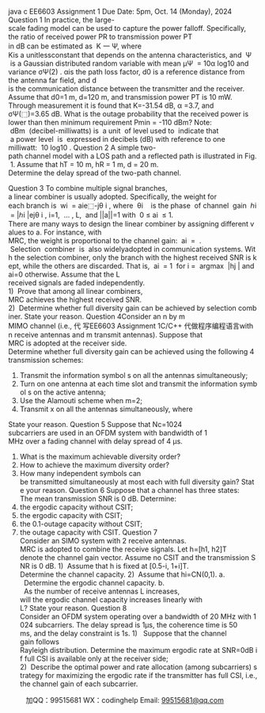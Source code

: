 java c
EE6603 Assignment 1
Due Date: 5pm, Oct. 14 (Monday), 2024
Question 1
In practice, the large-scale fading model can be used to capture the power falloff. Specifically, the ratio of received power PR to transmission power PT in dB can be estimated as  K 一 Ψ, where Kis a unitlessconstant that depends on the antenna characteristics, and  Ψ  is a Gaussian distributed random variable
with mean μΨ  = 10α log10  and variance σΨ(2) . αis the path loss factor, d0 is a reference distance from
the antenna far field, and d is the communication distance between the transmitter and the receiver.
Assume that d0=1 m, d=120 m, and transmission power PT is 10 mW. Through measurement it is found
that K=-31.54 dB, α =3.7, and σΨ(⬚)=3.65 dB. What is the outage probability that the received power is
lower than then minimum requirement Pmin = -110 dBm?
Note:  dBm  (decibel-milliwatts) is  a unit  of level used to  indicate that  a power level  is  expressed in decibels (dB) with reference to one milliwatt:  10 log10  .
Question 2
A simple two-path channel model with a LOS path and a reflected path is illustrated in Fig. 1. Assume that hT = 10 m, hR = 1 m, d = 20 m. Determine the delay spread of the two-path channel.

Question 3
To combine multiple signal branches, a linear combiner is usually adopted. Specifically, the weight for each branch is  wi  = aie⬚-jθ i , where  θi    is the phase  of channel  gain  ℎi  = |ℎi |ejθ i , i=1,  … , L,  and
||a||=1 with  0 ≤ ai  ≤ 1.
There are many ways to design the linear combiner by assigning different values to a. For instance, with
MRC, the weight is proportional to the channel gain:  ai  =  .  Selection  combiner  is  also widelyadopted in communication systems. With the selection combiner, only the branch with the highest received SNR is kept, while the others are discarded. That is,  ai  = 1  for i =  argmax  |hj | and ai=0 otherwise.
Assume that the L received signals are faded independently.
1)  Prove that among all linear combiners, MRC achieves the highest received SNR.
2)  Determine whether full diversity gain can be achieved by selection combiner. State your reason.
Question 4Consider an n by m MIMO channel (i.e., 代 写EE6603 Assignment 1C/C++
代做程序编程语言with n receive antennas and m transmit antennas). Suppose that MRC is adopted at the receiver side. Determine whether full diversity gain can be achieved using the following 4 transmission schemes:
1) Transmit the information symbol s on all the antennas simultaneously;
2) Turn on one antenna at each time slot and transmit the information symbol s on the active antenna;
3) Use the Alamouti scheme when m=2;
4) Transmit x on all the antennas simultaneously, where

State your reason.
Question 5
Suppose that Nc=1024 subcarriers are used in an OFDM system with bandwidth of 1 MHz over a fading channel with delay spread of 4 μs.
1) What is the maximum achievable diversity order?
2) How to achieve the maximum diversity order?
3) How many independent symbols can be transmitted simultaneously at most each with full diversity gain? State your reason.
Question 6
Suppose that a channel has three states:
The mean transmission SNR is 0 dB. Determine:
1) the ergodic capacity without CSIT;
2) the ergodic capacity with CSIT;
3) the 0.1-outage capacity without CSIT;
4) the outage capacity with CSIT.
Question 7
Consider an SIMO system with 2 receive antennas. MRC is adopted to combine the receive signals. Let h=[h1, h2]T denote the channel gain vector. Assume no CSIT and the transmission SNR is 0 dB.
1)  Assume that h is fixed at [0.5-i, 1+i]T. Determine the channel capacity.
2)  Assume that hi=CN(0,1).
a.   Determine the ergodic channel capacity.
b.   As the number of receive antennas L increases, will the ergodic channel capacity increases linearly with L? State your reason.
Question 8
Consider an OFDM system operating over a bandwidth of 20 MHz with 1024 subcarriers. The delay spread is 1μs, the coherence time is 50 ms, and the delay constraint is 1s.
1)   Suppose that the channel gain follows Rayleigh distribution. Determine the maximum ergodic rate at SNR=0dB if full CSI is available only at the receiver side;
2)  Describe the optimal power and rate allocation (among subcarriers) strategy for maximizing the ergodic rate if the transmitter has full CSI, i.e., the channel gain of each subcarrier.

         
加QQ：99515681  WX：codinghelp  Email: 99515681@qq.com
